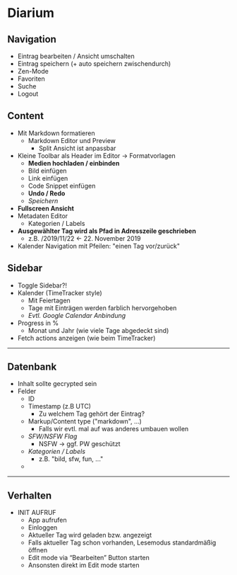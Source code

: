 # Diarium

## Navigation
* Eintrag bearbeiten / Ansicht umschalten
* Eintrag speichern (+ auto speichern zwischendurch)
* Zen-Mode
* Favoriten
* Suche
* Logout

## Content
* Mit Markdown formatieren
    * Markdown Editor und Preview
        * Split Ansicht ist anpassbar
* Kleine Toolbar als Header im Editor -> Formatvorlagen
    * __Medien hochladen / einbinden__
    * Bild einfügen
    * Link einfügen
    * Code Snippet einfügen
    * __Undo / Redo__
    * _Speichern_
* __Fullscreen Ansicht__
* Metadaten Editor
    * Kategorien / Labels
* __Ausgewählter Tag wird als Pfad in Adresszeile geschrieben__
    * z.B. /2019/11/22  <- 22. November 2019
* Kalender Navigation mit Pfeilen: "einen Tag vor/zurück"

## Sidebar
* Toggle Sidebar?!
* Kalender (TimeTracker style)
    * Mit Feiertagen
    * Tage mit Einträgen werden farblich hervorgehoben
    * _Evtl. Google Calendar Anbindung_
* Progress in % 
    * Monat und Jahr (wie viele Tage abgedeckt sind)
* Fetch actions anzeigen (wie beim TimeTracker)

---

## Datenbank
* Inhalt sollte gecrypted sein
* Felder
    * ID
    * Timestamp (z.B UTC)
        * Zu welchem Tag gehört der Eintrag?
    * Markup/Content type ("markdown", ...)
        * Falls wir evtl. mal auf was anderes umbauen wollen
    * _SFW/NSFW Flag_
        * NSFW -> ggf. PW geschützt
    * _Kategorien / Labels_
        * z.B. "bild, sfw, fun, ..."
    * 

---

## Verhalten
* INIT AUFRUF
    * App aufrufen
    * Einloggen
    * Aktueller Tag wird geladen bzw. angezeigt
    * Falls aktueller Tag schon vorhanden, Lesemodus standardmäßig öffnen
    * Edit mode via “Bearbeiten” Button starten
    * Ansonsten direkt im Edit mode starten
    